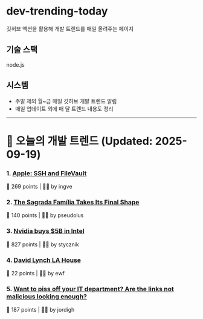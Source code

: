 # dev-trending-today
깃허브 액션을 활용해 개발 트렌드를 매일 올려주는 페이지

## 기술 스택
node.js
## 시스템
- 주말 제외 월~금 매일 깃허브 개발 트렌드 알림
- 매일 업데이트 외에 매 달 트렌드 내용도 정리
---

# 📰 오늘의 개발 트렌드 (Updated: 2025-09-19)

### 1. [Apple: SSH and FileVault](https://keith.github.io/xcode-man-pages/apple_ssh_and_filevault.7.html)
💬 269 points | 🧑‍💻 by ingve

### 2. [The Sagrada Família Takes Its Final Shape](https://www.newyorker.com/magazine/2025/09/22/is-the-sagrada-familia-a-masterpiece-or-kitsch)
💬 140 points | 🧑‍💻 by pseudolus

### 3. [Nvidia buys $5B in Intel](https://www.tomshardware.com/pc-components/cpus/nvidia-and-intel-announce-jointly-developed-intel-x86-rtx-socs-for-pcs-with-nvidia-graphics-also-custom-nvidia-data-center-x86-processors-nvidia-buys-usd5-billion-in-intel-stock-in-seismic-deal)
💬 827 points | 🧑‍💻 by stycznik

### 4. [David Lynch LA House](https://www.wallpaper.com/design-interiors/david-lynch-house-los-angeles-for-sale)
💬 22 points | 🧑‍💻 by ewf

### 5. [Want to piss off your IT department? Are the links not malicious looking enough?](https://phishyurl.com/)
💬 187 points | 🧑‍💻 by jordigh

